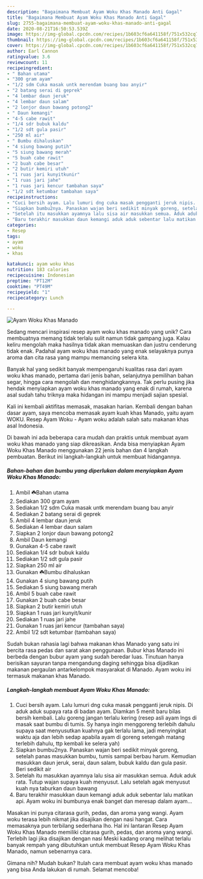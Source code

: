 ```yaml
---
description: "Bagaimana Membuat Ayam Woku Khas Manado Anti Gagal"
title: "Bagaimana Membuat Ayam Woku Khas Manado Anti Gagal"
slug: 2755-bagaimana-membuat-ayam-woku-khas-manado-anti-gagal
date: 2020-08-21T16:50:53.539Z
image: https://img-global.cpcdn.com/recipes/1b603cf6a641158f/751x532cq70/ayam-woku-khas-manado-foto-resep-utama.jpg
thumbnail: https://img-global.cpcdn.com/recipes/1b603cf6a641158f/751x532cq70/ayam-woku-khas-manado-foto-resep-utama.jpg
cover: https://img-global.cpcdn.com/recipes/1b603cf6a641158f/751x532cq70/ayam-woku-khas-manado-foto-resep-utama.jpg
author: Earl Cannon
ratingvalue: 3.6
reviewcount: 11
recipeingredient:
- " Bahan utama"
- "300 gram ayam"
- "1/2 sdm Cuka masak untk merendam buang bau anyir"
- "2 batang serai di geprek"
- "4 lembar daun jeruk"
- "4 lembar daun salam"
- "2 lonjor daun bawang potong2"
- " Daun kemangi"
- "4-5 cabe rawit"
- "1/4 sdr bubuk kaldu"
- "1/2 sdt gula pasir"
- "250 ml air"
- " Bumbu dihaluskan"
- "4 siung bawang putih"
- "5 siung bawang merah"
- "5 buah cabe rawit"
- "2 buah cabe besar"
- "2 butir kemiri utuh"
- "1 ruas jari kunyitkunir"
- "1 ruas jari jahe"
- "1 ruas jari kencur tambahan saya"
- "1/2 sdt ketumbar tambahan saya"
recipeinstructions:
- "Cuci bersih ayam. Lalu lumuri dng cuka masak pengganti jeruk nipis. Di aduk aduk supaya rata di badan ayam. Diamkan 5 menit baru bilas bersih kembali. Lalu goreng jangan terlalu kering (resep asli ayam lngs di masak saat bumbu di tumis. Sy hanya ingin menggoreng terlebih dahulu supaya saat menyusutkan kuahnya gak terlalu lama, jadi menyingkat waktu aja dan lebih sedap apabila ayam di goreng setengah matang terlebih dahulu, ttp kembali ke selera yah)"
- "Siapkan bumbu2nya. Panaskan wajan beri sedikit minyak goreng, setelah panas masukkan bumbu, tumis sampai berbau harum. Kemudian masukkan daun jeruk, serai, daun salam, bubuk kaldu dan gula pasir. Beri sedikit air"
- "Setelah itu masukkan ayamnya lalu sisa air masukkan semua. Aduk aduk rata. Tutup wajan supaya kuah menyusut. Lalu setelah agak menyusut kuah nya taburkan daun bawang"
- "Baru terakhir masukkan daun kemangi aduk aduk sebentar lalu matikan api. Ayam woku ini bumbunya enak banget dan meresap dalam ayam..."
categories:
- Resep
tags:
- ayam
- woku
- khas

katakunci: ayam woku khas 
nutrition: 183 calories
recipecuisine: Indonesian
preptime: "PT12M"
cooktime: "PT49M"
recipeyield: "1"
recipecategory: Lunch

---
```



![Ayam Woku Khas Manado](https://img-global.cpcdn.com/recipes/1b603cf6a641158f/751x532cq70/ayam-woku-khas-manado-foto-resep-utama.jpg)

Sedang mencari inspirasi resep ayam woku khas manado yang unik? Cara membuatnya memang tidak terlalu sulit namun tidak gampang juga. Kalau keliru mengolah maka hasilnya tidak akan memuaskan dan justru cenderung tidak enak. Padahal ayam woku khas manado yang enak selayaknya punya aroma dan cita rasa yang mampu memancing selera kita.

Banyak hal yang sedikit banyak mempengaruhi kualitas rasa dari ayam woku khas manado, pertama dari jenis bahan, selanjutnya pemilihan bahan segar, hingga cara mengolah dan menghidangkannya. Tak perlu pusing jika hendak menyiapkan ayam woku khas manado yang enak di rumah, karena asal sudah tahu triknya maka hidangan ini mampu menjadi sajian spesial.

Kali ini kembali aktifitas memasak, masakan harian. Kembali dengan bahan dasar ayam, saya mencoba memasak ayam kuah khas Manado, yaitu ayam WOKU. Resep Ayam Woku - Ayam woku adalah salah satu makanan khas asal Indonesia.


Di bawah ini ada beberapa cara mudah dan praktis untuk membuat ayam woku khas manado yang siap dikreasikan. Anda bisa menyiapkan Ayam Woku Khas Manado menggunakan 22 jenis bahan dan 4 langkah pembuatan. Berikut ini langkah-langkah untuk membuat hidangannya.

<!--inarticleads1-->

##### Bahan-bahan dan bumbu yang diperlukan dalam menyiapkan Ayam Woku Khas Manado:

1. Ambil  ☘️Bahan utama
1. Sediakan 300 gram ayam
1. Sediakan 1/2 sdm Cuka masak untk merendam buang bau anyir
1. Sediakan 2 batang serai di geprek
1. Ambil 4 lembar daun jeruk
1. Sediakan 4 lembar daun salam
1. Siapkan 2 lonjor daun bawang potong2
1. Ambil  Daun kemangi
1. Gunakan 4-5 cabe rawit
1. Sediakan 1/4 sdr bubuk kaldu
1. Sediakan 1/2 sdt gula pasir
1. Siapkan 250 ml air
1. Gunakan  ☘️Bumbu dihaluskan
1. Gunakan 4 siung bawang putih
1. Sediakan 5 siung bawang merah
1. Ambil 5 buah cabe rawit
1. Gunakan 2 buah cabe besar
1. Siapkan 2 butir kemiri utuh
1. Siapkan 1 ruas jari kunyit/kunir
1. Sediakan 1 ruas jari jahe
1. Gunakan 1 ruas jari kencur (tambahan saya)
1. Ambil 1/2 sdt ketumbar (tambahan saya)


Sudah bukan rahasia lagi bahwa makanan khas Manado yang satu ini bercita rasa pedas dan sarat akan penggunaan. Bubur khas Manado ini berbeda dengan bubur ayam yang sudah beredar luas. Tinutuan hanya berisikan sayuran tanpa mengandung daging sehingga bisa dijadikan makanan pergaulan antarkelompok masyarakat di Manado. Ayam woku ini termasuk makanan khas Manado. 

<!--inarticleads2-->

##### Langkah-langkah membuat Ayam Woku Khas Manado:

1. Cuci bersih ayam. Lalu lumuri dng cuka masak pengganti jeruk nipis. Di aduk aduk supaya rata di badan ayam. Diamkan 5 menit baru bilas bersih kembali. Lalu goreng jangan terlalu kering (resep asli ayam lngs di masak saat bumbu di tumis. Sy hanya ingin menggoreng terlebih dahulu supaya saat menyusutkan kuahnya gak terlalu lama, jadi menyingkat waktu aja dan lebih sedap apabila ayam di goreng setengah matang terlebih dahulu, ttp kembali ke selera yah)
1. Siapkan bumbu2nya. Panaskan wajan beri sedikit minyak goreng, setelah panas masukkan bumbu, tumis sampai berbau harum. Kemudian masukkan daun jeruk, serai, daun salam, bubuk kaldu dan gula pasir. Beri sedikit air
1. Setelah itu masukkan ayamnya lalu sisa air masukkan semua. Aduk aduk rata. Tutup wajan supaya kuah menyusut. Lalu setelah agak menyusut kuah nya taburkan daun bawang
1. Baru terakhir masukkan daun kemangi aduk aduk sebentar lalu matikan api. Ayam woku ini bumbunya enak banget dan meresap dalam ayam...


Masakan ini punya citarasa gurih, pedas, dan aroma yang wangi. Ayam woku terasa lebih nikmat jika disajikan dengan nasi hangat. Cara memasaknya pun terbilang sederhana lho. Hal ini lantaran Resep Ayam Woku Khas Manado memiliki citarasa gurih, pedas, dan aroma yang wangi. Terlebih lagi jika disajikan dengan nasi Meski kadang orang melihat terlalu banyak rempah yang dibutuhkan untuk membuat Resep Ayam Woku Khas Manado, namun sebenarnya cara. 

Gimana nih? Mudah bukan? Itulah cara membuat ayam woku khas manado yang bisa Anda lakukan di rumah. Selamat mencoba!
